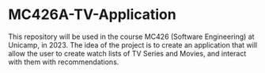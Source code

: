 # MC426A-TV-Application
This repository will be used in the course MC426 (Software Engineering) at Unicamp, in 2023. The idea of the project is to create an application that will allow the user to create watch lists of TV Series and Movies, and interact with them with recommendations.
